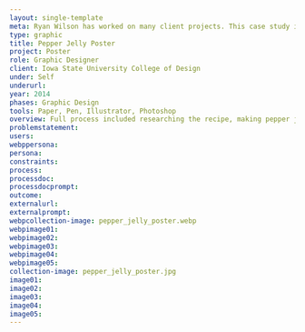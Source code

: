 ```yaml
---
layout: single-template
meta: Ryan Wilson has worked on many client projects. This case study is an example of some of the excellent product design work he could do on your project.
type: graphic
title: Pepper Jelly Poster
project: Poster
role: Graphic Designer
client: Iowa State University College of Design
under: Self
underurl:
year: 2014
phases: Graphic Design
tools: Paper, Pen, Illustrator, Photoshop
overview: Full process included researching the recipe, making pepper jelly (recorded from two continuous angles), integrating jar textures, pepper jelly color (sampled), and notated recipe cards into the final design.
problemstatement:
users:
webppersona:
persona:
constraints:
process:
processdoc:
processdocprompt:
outcome:
externalurl:
externalprompt:
webpcollection-image: pepper_jelly_poster.webp
webpimage01:
webpimage02:
webpimage03:
webpimage04:
webpimage05:
collection-image: pepper_jelly_poster.jpg
image01:
image02:
image03:
image04:
image05:
---
```


